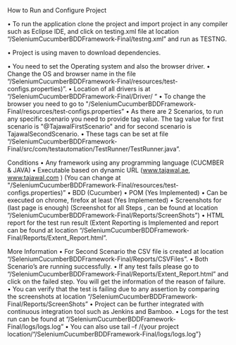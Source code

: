 How to Run and Configure Project


•	To run the application clone the project and import project in any compiler such as Eclipse IDE, and click on testing.xml file at location “/SeleniumCucumberBDDFramework-Final/testng.xml” and run as TESTNG.

•	Project is using maven to download dependencies.

•	You need to set the Operating system and also the browser driver.
•	Change the OS and browser name in the file “/SeleniumCucumberBDDFramework-Final/resources/test-configs.properties)”.
•	Location of all drivers is at “/SeleniumCucumberBDDFramework-Final/Driver/ “
•	To change the browser you need to go to "/SeleniumCucumberBDDFramework-Final/resources/test-configs.properties” 
•	As there are 2 Scenarios, to run any specific scenario you need to provide tag value. The tag value for first scenario is "@TajawalFirstScenario" and for second scenario is TajawalSecondScenario. 
•	These tags can be set at file “/SeleniumCucumberBDDFramework-Final/src/com/testautomation/TestRunner/TestRunner.java”.


Conditions
•	Any framework using any programming language (CUCMBER & JAVA)
•	Executable based on dynamic URL (www.tajawal.ae, www.tajawal.com )  (You can change at "/SeleniumCucumberBDDFramework-Final/resources/test-configs.properties)”
•	BDD (Cucumber)
•	POM (Yes Implemented)
•	Can be executed on chrome, firefox at least (Yes Implemented)
•	Screenshots for (last page is enough) (Screenshot for all Steps , can be found at location “/SeleniumCucumberBDDFramework-Final/Reports/ScreenShots”)
•	HTML report for the test run result (Extent Reporting is Implemented and report can be found at location “/SeleniumCucumberBDDFramework-Final/Reports/Extent_Report.html”.

 
 
More Information
•	For Second Scenario the CSV file is created at location “/SeleniumCucumberBDDFramework-Final/Reports/CSVFiles”.
•	Both Scenario’s are running successfully.
•	If any test fails please go to “/SeleniumCucumberBDDFramework-Final/Reports/Extent_Report.html” and click on the failed step. You will get the information of the reason of failure.
•	You can verify that the test is failing due to any assertion by comparing the screenshots at location “/SeleniumCucumberBDDFramework-Final/Reports/ScreenShots”
•	Project can be further integrated with continuous integration tool such as Jenkins and Bamboo.
•	Logs for the test run can be found at “/SeleniumCucumberBDDFramework-Final/logs/logs.log”
•	You can also use tail –f /{your project location/“/SeleniumCucumberBDDFramework-Final/logs/logs.log”}

